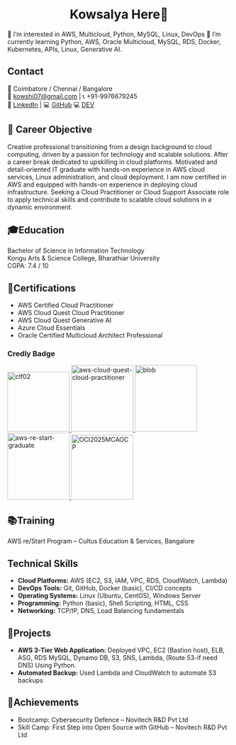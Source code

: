 <html>
  <body>
  <h1 align="center">Kowsalya Here👋</h1>
👀 I’m interested in AWS, Multicloud, Python, MySQL, Linux, DevOps
🌱 I’m currently learning Python, AWS, Oracle Multicloud, MySQL, RDS, Docker, Kubernetes, APIs, Linux, Generative AI.

  <h2>Contact </h2>
  <p class="contact">
    📍 Coimbatore / Chennai / Bangalore <br>
    📧 <a href="mailto:kowshi07@gmail.com">kowshi07@gmail.com</a> | 📞 +91-9976679245<br>
    🔗 <a href="https://www.linkedin.com/in/kowsalya-r77" target="_blank">LinkedIn</a> |
    💻 <a href="https://github.com/kowsalya-r77" target="_blank">GitHub</a>
    💻 <a href="https://dev.to/kowsalyarathinasamy" target="_blank">DEV</a>
  </p>

<h2>🎯 Career Objective</h2>
<p> Creative professional transitioning from a design background to cloud computing, driven by a passion for technology and scalable solutions. After a career break dedicated to upskilling in cloud platforms. Motivated and detail-oriented IT graduate with hands-on experience in AWS cloud services, Linux administration, and cloud deployment. I am now certified in AWS and equipped with hands-on experience in deploying cloud infrastructure. Seeking a Cloud Practitioner or Cloud Support Associate role to apply technical skills and contribute to scalable cloud solutions in a dynamic environment.</p>

<h2>🎓Education</h2>
  <p>
    Bachelor of Science in Information Technology<br>
    Kongu Arts & Science College, Bharathiar University<br>
    CGPA: 7.4 / 10
  </p>
<h2>📜Certifications</h2>
  <ul>
    <li>AWS Certified Cloud Practitioner</li>
    <li>AWS Cloud Quest Cloud Practitioner</li>
    <li>AWS Cloud Quest Generative AI</li>    
    <li>Azure Cloud Essentials</li>
    <li>Oracle Certified Multicloud Architect Professional</li>
  </ul>

  <!-- Credly Badge -->
  <h3>Credly  Badge</h3>
    <a href="https://www.credly.com/badges/cd7766bb-89e8-42a2-872f-059cd9f41741/public_url" target="_blank">
    <img width="140" height="135" alt="clf02" src="https://github.com/user-attachments/assets/76f469e8-447e-45cc-8e61-838b6004ddcc" />
       <a href="https://www.credly.com/badges/5cb2b11b-7c1d-4e01-95c9-3b25ac52984f/public_url" target="_blank">
   <img width="140" height="150" alt="aws-cloud-quest-cloud-practitioner" src="https://github.com/user-attachments/assets/98b274e4-2b5c-4fff-830c-bbef33fd1637" />
        <a href="https://www.credly.com/badges/02f6d831-d92b-486f-8501-341c826f16b7/public_url" target="_blank">
         <img width="140" height="150" alt="blob" src="https://github.com/user-attachments/assets/9a568fc5-71d9-44c2-898c-64d20bc410df" />
        <a href="https://www.credly.com/badges/f020f5c6-ee2c-4a4c-be4a-82f364edff8b/public_url" target="_blank">
    <img width="140" height="150" alt="aws-re-start-graduate" src="https://github.com/user-attachments/assets/a85f8736-17f1-48f8-b860-1100f57a9918" />
        <a href="https://catalog-education.oracle.com/ords/certview/sharebadge?id=2D6D190766509EB87137A25A533DE18A1350020ABAFDF064D9F670B46E8ACB12" target="_blank">
   <img width="140" height="146" alt="OCI2025MCAOCP" src="https://github.com/user-attachments/assets/d363ef0b-ca54-4f4d-ba42-9e946a5c5775" />

  </a>
  <h2>📚Training</h2>
  <p>
    AWS re/Start Program – Cultus Education & Services, Bangalore<br>
  </p>
  <h2>Technical Skills</h2>
  <ul>
    <li><strong>Cloud Platforms:</strong> AWS (EC2, S3, IAM, VPC, RDS, CloudWatch, Lambda)</li>
    <li><strong>DevOps Tools:</strong> Git, GitHub, Docker (basic), CI/CD concepts</li>
    <li><strong>Operating Systems:</strong> Linux (Ubuntu, CentOS), Windows Server</li>
    <li><strong>Programming:</strong> Python (basic), Shell Scripting, HTML, CSS</li>
    <li><strong>Networking:</strong> TCP/IP, DNS, Load Balancing fundamentals</li>
  </ul>
  <h2>💼Projects</h2>
  <ul>
    <li><strong>AWS 3-Tier Web Application:</strong> Deployed VPC, EC2 (Bastion host), ELB, ASG, RDS MySQL, Dynamo DB, S3, SNS, Lambda, (Route 53-if need DNS) Using Python.</li>
    <li><strong>Automated Backup:</strong> Used Lambda and CloudWatch to automate S3 backups</li>
  </ul> 
  <h2>🏅Achievements</h2>
  <ul>
    <li>Bootcamp: Cybersecurity Defence – Novitech R&D Pvt Ltd</li>
    <li>Skill Camp: First Step into Open Source with GitHub – Novitech R&D Pvt Ltd</li>
  </ul>
</body>
</html>







<!--
**Kowsalya-Rathinasamy/Kowsalya-Rathinasamy** is a ✨ _special_ ✨ repository because its `README.md` (this file) appears on your GitHub profile.

Here are some ideas to get you started:

- 🔭 I’m currently working on ...
- 🌱 I’m currently learning ...
- 👯 I’m looking to collaborate on ...
- 🤔 I’m looking for help with ...
- 💬 Ask me about ...
- 📫 How to reach me: ...
- 😄 Pronouns: ...
- ⚡ Fun fact: ...
-->

